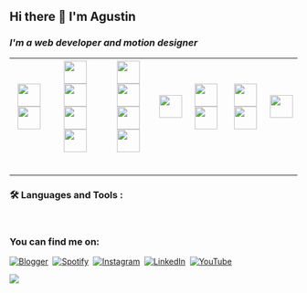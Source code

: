 ## Hi there 👋  I'm Agustin
### *I'm a web developer and motion designer*








| <div><img src="https://cdn.jsdelivr.net/gh/devicons/devicon/icons/javascript/javascript-original.svg" width="40" height="40"/><img src="https://cdn.jsdelivr.net/gh/devicons/devicon/icons/python/python-original.svg" width="40" height="40" /></div>&nbsp; | <div><img src="https://cdn.jsdelivr.net/gh/devicons/devicon/icons/html5/html5-original.svg" width="40" height="40"/><img src="https://cdn.jsdelivr.net/gh/devicons/devicon/icons/css3/css3-original.svg" width="40" height="40" /><img src="https://cdn.jsdelivr.net/gh/devicons/devicon/icons/markdown/markdown-original.svg" width="40" height="40" /><img src="https://cdn.jsdelivr.net/gh/devicons/devicon/icons/sass/sass-original.svg"  width="40" height="40" /> </div>&nbsp; | <div><img src="https://cdn.jsdelivr.net/gh/devicons/devicon/icons/html5/html5-original.svg" width="40" height="40"/><img src="https://cdn.jsdelivr.net/gh/devicons/devicon/icons/css3/css3-original.svg" width="40" height="40" /><img src="https://cdn.jsdelivr.net/gh/devicons/devicon/icons/markdown/markdown-original.svg" width="40" height="40" /><img src="https://cdn.jsdelivr.net/gh/devicons/devicon/icons/sass/sass-original.svg"  width="40" height="40" />   </div>&nbsp;  | <div><img src="https://cdn.jsdelivr.net/gh/devicons/devicon/icons/react/react-original.svg" width="40" height="40" /></div>&nbsp;  | <div><img src="https://cdn.jsdelivr.net/gh/devicons/devicon/icons/materialui/materialui-original.svg" width="40" height="40" /><img src="https://cdn.jsdelivr.net/gh/devicons/devicon/icons/bootstrap/bootstrap-original.svg"  width="40" height="40" /></div>&nbsp;   | <div><img src="https://cdn.jsdelivr.net/gh/devicons/devicon/icons/aftereffects/aftereffects-original.svg"   width="40" height="40"/>   <img src="https://cdn.jsdelivr.net/gh/devicons/devicon/icons/photoshop/photoshop-plain.svg" width="40" height="40" /></div>&nbsp;| <div><img src="https://cdn.jsdelivr.net/gh/devicons/devicon/icons/firebase/firebase-plain.svg" width="40" height="40" /></div>&nbsp; | 
|-|-|-|-|-|-|-|

___
### :hammer_and_wrench: Languages and Tools :
<div>
          
            
          


          
          
           
          
                  
          
          
</div>
&nbsp;
  

<br>





### You can find me on:
<div id="badges">
  
  <a>[![Blogger](https://img.shields.io/badge/Blogger-FF5722?style=for-the-badge&logo=blogger&logoColor=white)](https://caracolaracolracolacolcololl.blogspot.com)</a>&nbsp;
  <a>[![Spotify](https://img.shields.io/badge/Spotify-1ED760?style=for-the-badge&logo=spotify&logoColor=white)](https://open.spotify.com/user/12124761051)</a>&nbsp;
  <a>[![Instagram](https://img.shields.io/badge/Instagram-%23E4405F.svg?style=for-the-badge&logo=Instagram&logoColor=white)](https://www.instagram.com/caracol.___/)</a>&nbsp;
  <a>[![LinkedIn](https://img.shields.io/badge/linkedin-%230077B5.svg?style=for-the-badge&logo=linkedin&logoColor=white)](https://www.linkedin.com/in/agustin-rojas-c4r4c01/)&nbsp;
    <a>[![YouTube](https://img.shields.io/badge/YouTube-%23FF0000.svg?style=for-the-badge&logo=YouTube&logoColor=white)](https://www.youtube.com/channel/UC5HgL3MWfEPJR5T4G54ht7A/featured)&nbsp;
  
<div>


<a>![](https://komarev.com/ghpvc/?username=Caracolaracol&color=dc143c)</a>

 
